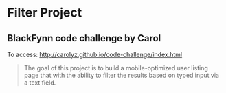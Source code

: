 # Filter Project 
## BlackFynn code challenge by Carol

To access: http://carolyz.github.io/code-challenge/index.html
> The goal of this project is to build a mobile-optimized user listing page that with the ability to filter the results based on typed input via a text field.
